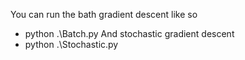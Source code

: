 You can run the bath gradient descent like so
- python .\Batch.py
And stochastic gradient descent
- python .\Stochastic.py